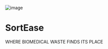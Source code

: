 ![image]({https://img.shields.io/badge/VSCode-0078D4?style=for-the-badge&logo=visual%20studio%20code&logoColor=white})



# SortEase
WHERE BIOMEDICAL WASTE FINDS ITS PLACE​

